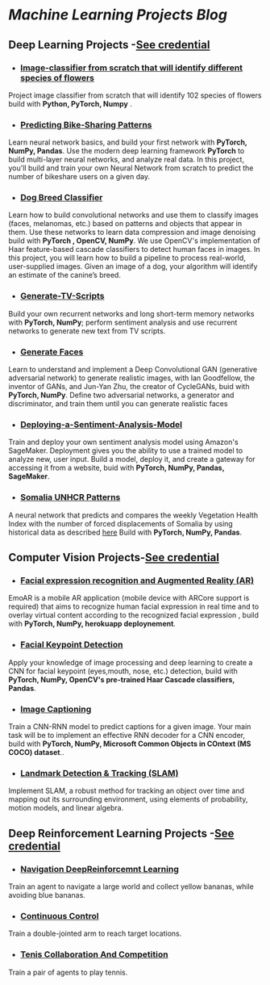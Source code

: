 # **_Machine Learning Projects Blog_**



## Deep Learning Projects -[See credential](https://confirm.udacity.com/PVQRUS73)

- ### [Image-classifier from scratch that will identify different species of flowers](https://github.com/calincan2000/Image-classifier)
Project image classifier from scratch that will identify 102 species of flowers build with **Python, PyTorch, Numpy** .

- ### [Predicting Bike-Sharing Patterns ](https://github.com/calincan2000/project-bikesharing)
Learn neural network basics, and build your first network with **PyTorch, NumPy, Pandas**. Use the modern deep
learning framework **PyTorch** to build multi-layer neural networks, and analyze real data.
In this project, you'll build and train your own Neural Network from scratch to predict the number of bikeshare users on a given day.
- ### [Dog Breed Classifier ](https://github.com/calincan2000/Dog-Breed-Classifier)
Learn how to build convolutional networks and use them to classify images (faces, melanomas, etc.) based on patterns and objects that appear in them. Use these networks to learn data compression and image denoising build with **PyTorch , OpenCV, NumPy**.
We use OpenCV's implementation of Haar feature-based cascade classifiers to detect human faces in images.
In this project, you will learn how to build a pipeline to process real-world, user-supplied images. Given an image of a dog, your algorithm will identify an estimate of the canine’s breed.
- ### [Generate-TV-Scripts ](https://github.com/calincan2000/Generate-TV-Scripts)
Build your own recurrent networks and long short-term memory networks with **PyTorch, NumPy**; perform sentiment
analysis and use recurrent networks to generate new text from TV scripts.
- ### [Generate Faces ](https://github.com/calincan2000/GenerateFaces)
Learn to understand and implement a Deep Convolutional GAN (generative adversarial network) to generate realistic images, with Ian Goodfellow, the inventor of GANs, and Jun-Yan Zhu, the creator of CycleGANs, buid with **PyTorch, NumPy**.
Define two adversarial networks, a generator and discriminator, and train them until you can generate
realistic faces
- ### [Deploying-a-Sentiment-Analysis-Model](https://github.com/calincan2000/Deploying-a-Sentiment-Analysis-Model)
Train and deploy your own sentiment analysis model using Amazon's SageMaker. Deployment gives you the
ability to use a trained model to analyze new, user input. Build a model, deploy it, and create a gateway for
accessing it from a website, buid with **PyTorch, NumPy, Pandas, SageMaker**.
- ### [Somalia UNHCR Patterns](https://github.com/unhcr/Jetson/tree/master/Finding-the-Nexus/FindTheNexusDeepLearning)
A neural network that predicts and compares the weekly Vegetation Health Index with the number of forced displacements of Somalia by using historical data as described [here](https://medium.com/omdena/using-ai-to-predict-droughts-floods-and-conflict-displacements-in-somalia-40cba6200f3c) Build with **PyTorch, NumPy, Pandas**.


##  Computer Vision Projects-[See credential](https://confirm.udacity.com/M949C59C)

- ### [Facial expression recognition and Augmented Reality (AR)](https://github.com/aksht94/UdacityOpenSource/tree/master/EmoAR)
EmoAR is a mobile AR application (mobile device with ARCore support is required) that aims to recognize human facial expression in real time and to overlay virtual content according to the recognized facial expression , build with **PyTorch, NumPy, herokuapp deploynement**.
- ### [Facial Keypoint Detection ](https://github.com/calincan2000/CVND-Facial-Keypoint-Detection)
Apply your knowledge of image processing and deep learning to create a CNN for facial keypoint (eyes,mouth, nose, etc.) detection, build with **PyTorch, NumPy, OpenCV's pre-trained Haar Cascade classifiers, Pandas**.
- ### [Image Captioning ](https://github.com/calincan2000/CVND-Image-Captioning-PyTorch-)
Train a CNN-RNN model to predict captions for a given image. Your main task will be to implement an effective RNN decoder for a CNN encoder, build with **PyTorch, NumPy, Microsoft Common Objects in COntext (MS COCO) dataset**..
- ### [Landmark Detection & Tracking (SLAM)](https://github.com/calincan2000/CVND-Landmark-Detection-Tracking-SLAM-)
Implement SLAM, a robust method for tracking an object over time and mapping out its surrounding
environment, using elements of probability, motion models, and linear algebra.


## Deep Reinforcement Learning Projects -[See credential]( https://confirm.udacity.com/NMV23PC2)
- ### [Navigation DeepReinforcemnt Learning ](https://github.com/calincan2000/Navigation_DeepReinforcemntLearning)
Train an agent to navigate a large world and collect yellow bananas, while avoiding blue bananas.
- ### [Continuous Control ](https://github.com/calincan2000/Continuous_Control)
Train a double-jointed arm to reach target locations.
- ### [Tenis Collaboration And Competition](https://github.com/calincan2000/TenisCollaborationAndCompetition)
Train a pair of agents to play tennis.
